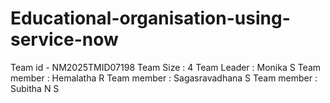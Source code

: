 # Educational-organisation-using-service-now
Team id -  NM2025TMID07198
Team Size : 4
Team Leader : Monika S
Team member : Hemalatha R
Team member : Sagasravadhana S
Team member : Subitha N S

